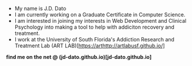 - My name is J.D. Dato
- I am currently working on a Graduate Certificate in Computer Science.
- I am interested in joining my interests in Web Development and Clinical Psychology into making a tool to help with addiciton recovery and treatment.
- I work at the University of South Florida's Addiction Research and Treatment Lab (ART LAB)[[https://art](http://artlabusf.github.io/)http://artlabusf.github.io/]

**find me on the net @ (jd-dato.github.io)[jd-dato.github.io]**


